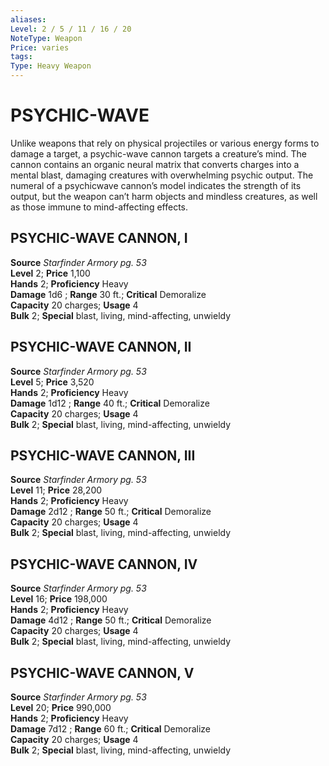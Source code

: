 ```yaml
---
aliases: 
Level: 2 / 5 / 11 / 16 / 20
NoteType: Weapon
Price: varies
tags: 
Type: Heavy Weapon
---
```

# PSYCHIC-WAVE
Unlike weapons that rely on physical projectiles or various energy forms to damage a target, a psychic-wave cannon targets a creature’s mind. The cannon contains an organic neural matrix that converts charges into a mental blast, damaging creatures with overwhelming psychic output. The numeral of a psychicwave cannon’s model indicates the strength of its output, but the weapon can’t harm objects and mindless creatures, as well as those immune to mind-affecting effects.  

##  PSYCHIC-WAVE CANNON, I

**Source** _Starfinder Armory pg. 53_  
**Level** 2; **Price** 1,100  
**Hands** 2; **Proficiency** Heavy  
**Damage** 1d6 ; **Range** 30 ft.; **Critical** Demoralize  
**Capacity** 20 charges; **Usage** 4  
**Bulk** 2; **Special** blast, living, mind-affecting, unwieldy

##  PSYCHIC-WAVE CANNON, II

**Source** _Starfinder Armory pg. 53_  
**Level** 5; **Price** 3,520  
**Hands** 2; **Proficiency** Heavy  
**Damage** 1d12 ; **Range** 40 ft.; **Critical** Demoralize  
**Capacity** 20 charges; **Usage** 4  
**Bulk** 2; **Special** blast, living, mind-affecting, unwieldy

##  PSYCHIC-WAVE CANNON, III

**Source** _Starfinder Armory pg. 53_  
**Level** 11; **Price** 28,200  
**Hands** 2; **Proficiency** Heavy  
**Damage** 2d12 ; **Range** 50 ft.; **Critical** Demoralize  
**Capacity** 20 charges; **Usage** 4  
**Bulk** 2; **Special** blast, living, mind-affecting, unwieldy

##  PSYCHIC-WAVE CANNON, IV

**Source** _Starfinder Armory pg. 53_  
**Level** 16; **Price** 198,000  
**Hands** 2; **Proficiency** Heavy  
**Damage** 4d12 ; **Range** 50 ft.; **Critical** Demoralize  
**Capacity** 20 charges; **Usage** 4  
**Bulk** 2; **Special** blast, living, mind-affecting, unwieldy

##  PSYCHIC-WAVE CANNON, V

**Source** _Starfinder Armory pg. 53_  
**Level** 20; **Price** 990,000  
**Hands** 2; **Proficiency** Heavy  
**Damage** 7d12 ; **Range** 60 ft.; **Critical** Demoralize  
**Capacity** 20 charges; **Usage** 4  
**Bulk** 2; **Special** blast, living, mind-affecting, unwieldy